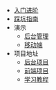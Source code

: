 * [入门进阶](learn/README.md)
* [踩坑指南](debug/README.md)
* 演示
  * [后台管理](http://39.98.190.128/index.html)
  * [移动端](http://39.98.190.128/mall-app/mainpage.html)
* 项目地址
  * [后台项目](https://github.com/macrozheng/mall)
  * [前端项目](https://github.com/macrozheng/mall-admin-web)
  * [学习教程](https://github.com/macrozheng/mall-learning)
